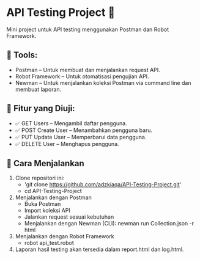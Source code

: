 # API Testing Project 🚀
Mini project untuk API testing menggunakan Postman dan Robot Framework.

## 🔹 Tools:
- Postman – Untuk membuat dan menjalankan request API. 
- Robot Framework – Untuk otomatisasi pengujian API. 
- Newman – Untuk menjalankan koleksi Postman via command line dan membuat laporan.

## 📌 Fitur yang Diuji:
- ✅ GET Users – Mengambil daftar pengguna.
- ✅ POST Create User – Menambahkan pengguna baru.
- ✅ PUT Update User – Memperbarui data pengguna. 
- ✅ DELETE User – Menghapus pengguna.

## 🚀 Cara Menjalankan
1. Clone repositori ini: 
   - 'git clone https://github.com/adzkiaqa/API-Testing-Project.git'
   - cd API-Testing-Project
2. Menjalankan dengan Postman 
   - Buka Postman 
   - Import koleksi API 
   - Jalankan request sesuai kebutuhan 
   - Menjalankan dengan Newman (CLI): 
   newman run Collection.json -r html 
3. Menjalankan dengan Robot Framework 
   - robot api_test.robot 
4. Laporan hasil testing akan tersedia dalam report.html dan log.html.
